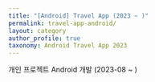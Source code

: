 ```yaml
---
title: "[Android] Travel App (2023 ~ )"
permalink: travel-app-android/
layout: category
author_profile: true
taxonomy: Android Travel App 2023
---
```


개인 프로젝트 Android 개발 (2023-08 ~ )
